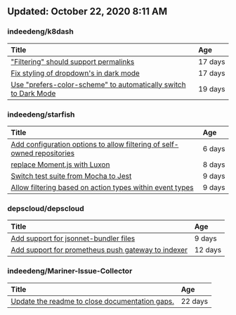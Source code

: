## Updated: October 22, 2020 8:11 AM


### indeedeng/k8dash
|**Title**|**Age**|
|:----|:----|
|["Filtering" should support permalinks](https://github.com/indeedeng/k8dash/issues/153)|17&nbsp;days|
|[Fix styling of dropdown's in dark mode](https://github.com/indeedeng/k8dash/issues/152)|17&nbsp;days|
|[Use "prefers-color-scheme" to automatically switch to Dark Mode](https://github.com/indeedeng/k8dash/issues/144)|19&nbsp;days|


### indeedeng/starfish
|**Title**|**Age**|
|:----|:----|
|[Add configuration options to allow filtering of self-owned repositories](https://github.com/indeedeng/starfish/issues/65)|6&nbsp;days|
|[replace Moment.js with Luxon](https://github.com/indeedeng/starfish/issues/60)|8&nbsp;days|
|[Switch test suite from Mocha to Jest](https://github.com/indeedeng/starfish/issues/59)|9&nbsp;days|
|[Allow filtering based on action types within event types](https://github.com/indeedeng/starfish/issues/58)|9&nbsp;days|


### depscloud/depscloud
|**Title**|**Age**|
|:----|:----|
|[Add support for jsonnet-bundler files](https://github.com/depscloud/depscloud/issues/115)|9&nbsp;days|
|[Add support for prometheus push gateway to indexer](https://github.com/depscloud/depscloud/issues/108)|12&nbsp;days|


### indeedeng/Mariner-Issue-Collector
|**Title**|**Age**|
|:----|:----|
|[Update the readme to close documentation gaps.](https://github.com/indeedeng/Mariner-Issue-Collector/issues/2)|22&nbsp;days|